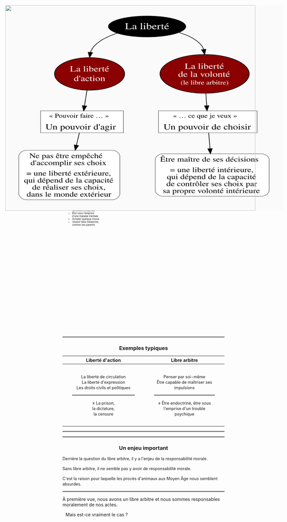```yaml
---
marp: true
theme: teaching
paginate: true
size: 4:3
---
```


<!-- _class: titre -->
# Chapitre 3 :<br>Le libre arbitre <!-- fit -->
Cédric Eyssette (2021-2022)
http://eyssette.github.io


---
<!-- _class: -->
<style scoped>
section {font-size:4.5em; padding:0.4em}
ol {list-style-type:none}
ol li {margin-left:-0.7em!important}
</style>
Au sens commun, être libre, c'est …

1) pouvoir faire ce que je veux

---
<!-- _class: -->
<style scoped>
img {position:absolute!important; top:0; left:0; width:90%!important; display:block; height:640px; margin: 40px 50px; }
</style>

1. ![](https://raw.githubusercontent.com/eyssette/graphviz-examples/master/diagram/liberte-action-liberte-volonte.dot-part1.svg)
1) ![](https://raw.githubusercontent.com/eyssette/graphviz-examples/master/diagram/liberte-action-liberte-volonte.dot-part2.svg)
1) ![](https://raw.githubusercontent.com/eyssette/graphviz-examples/master/diagram/liberte-action-liberte-volonte.dot-part3.svg)
1) ![](https://raw.githubusercontent.com/eyssette/graphviz-examples/master/diagram/liberte-action-liberte-volonte.dot-part4.svg)
1) ![](https://raw.githubusercontent.com/eyssette/graphviz-examples/master/diagram/liberte-action-liberte-volonte.dot-part5.svg)
1) ![](https://raw.githubusercontent.com/eyssette/graphviz-examples/master/diagram/liberte-action-liberte-volonte.dot-part6.svg)
1) ![](https://raw.githubusercontent.com/eyssette/graphviz-examples/master/diagram/liberte-action-liberte-volonte.dot.svg)

<!-- 
« Pouvoir faire … » : Liberté d'action : pouvoir d'agir => ne pas être empêché de faire ce qu'on a choisi de faire (liberté extérieure : focalisation sur la réalisation, dans le monde extérieur, de ses choix)
« … Ce que je veux » : Liberté de la volonté (libre arbitre) : pouvoir de choisir et de décider par soi-même => être maître de ses actes (liberté intérieure : focalisation sur la capacité intérieure de contrôler ce que l'on fait)
– Condition des alternatives : plusieurs choix sont possibles, il y a plusieurs possibilités alternatives parmi lesquelles je peux choisir ; avoir réellement le choix entre plusieurs possibilités alternatives
– Condition de la source : je suis vraiment la source de mes propres actes, par les choix que je fais ; être véritablement la source de ses actes
 -->

---
<!-- _class: colonnes -->
<style scoped>
h4{margin-bottom:10px; margin-top:30px!important;}
ul {
    font-size:54.8%;
    display:flex;
    flex-direction:column;
    flex-wrap: wrap;
    margin-left:0px;
    padding:0;
    height:590px!important;
    max-width:448px;
}
ul li {
    margin:0;
    margin-left:30px;
    padding-right:20px;
    text-align:left;
}
section.pm:before{top:640px}
span {font-size:0.90em}
h4 {font-size:0.58em!important;text-align:center; margin-bottom:10px}
</style>

#### Dans ces différents cas, sommes-nous libres ? En quel sens ? <!-- fit -->

<div class="puces">

- La liberté de circulation
- La liberté d’association
- La liberté d’expression
- La prison
- La censure
- La dictature
- Les discriminations
- Les réflexes et les comportements instinctifs
- L’adulte par rapport à l’enfant
- Le riche par rapport au pauvre
- L'esclavage
- Penser par soi-même et faire preuve d’esprit critique
- Être menacé par quelqu'un
- Désirer arrêter de fumer, mais continuer à le faire
- Agir de manière impulsive, <br>être incapable de maîtriser ses désirs, avoir une addiction
- Être sans cesse distrait <br>par les réseaux sociaux
- Avoir une phobie
- Se comporter conformément <br>aux stéréotypes masculins ou féminins <span>(agir ainsi parce qu'on pense que c'est son rôle d'homme <br>ou de femme)</span>
- Être endoctriné, ou <br>fortement influencé
- Être sous l’emprise <br>d’une maladie mentale
- Acheter quelque chose
- Vouloir faire médecine, <br>comme ses parents
</div>


---
<!-- _class: fm -->
<style scoped>
h3{text-align:center; margin-bottom:0.5em}
table td {width:400px; padding:30px}
hr{padding:1px!important; background-color:#777!important}
</style>

### Exemples typiques

<div data-marpit-fragment>

|Liberté d'action|Libre arbitre|
|:-:|:-:|
|<span data-marpit-fragment="1">La liberté de circulation<br>La liberté d'expression<br>Les droits civils et politiques</span><hr><span data-marpit-fragment="2">≠ La prison, <br>la dictature, <br>la censure</span>|<span data-marpit-fragment="3">Penser par soi-même<br>Être capable de maîtriser ses<br> impulsions</span><hr><span data-marpit-fragment="4">≠ Être endoctriné, être sous l'emprise d'un trouble psychique</span>|

</div>


---
<!-- _class: i1t0 -->

[![](https://upload.wikimedia.org/wikipedia/commons/6/65/Trial_of_a_sow_and_pigs_at_Lavegny.png)](https://eyssette.github.io/ancien-blog/assets/pdf/ancien_blog/1_ethique_et_philosophie_morale/2007_2008_proces_animaux.pdf)

---
<!-- _class:  -->
### Un enjeu important
<span data-marpit-fragment="1">Derrière la question du libre arbitre, il y a l'enjeu de la responsabilité morale.</span>

<span data-marpit-fragment="2">Sans libre arbitre, il ne semble pas y avoir de responsabilité morale.</span>

<span data-marpit-fragment="3">C'est la raison pour laquelle les procès d'animaux aux Moyen Âge nous semblent absurdes.</span>


---
<!-- _class:  -->
<style scoped>
ol {list-style-type:none}
ol li {margin-left:-1em!important}
</style>
À première vue, nous avons un libre arbitre et nous sommes responsables moralement de nos actes.

1) Mais est-ce vraiment le cas ?